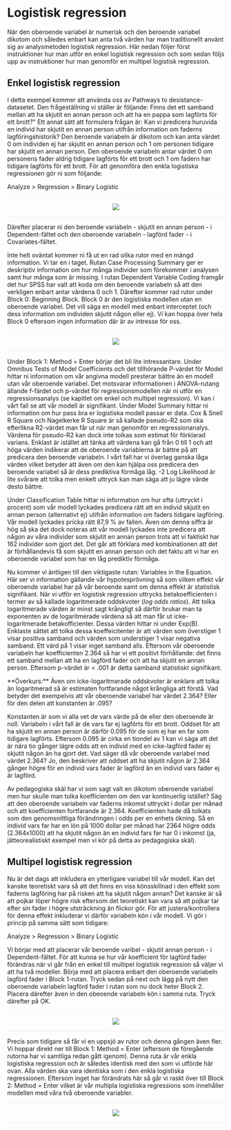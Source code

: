 # Logistisk regression

När den oberoende variabel är numerisk och den beroende variabel dikotom och således enbart kan anta två värden har man traditionellt använt sig av analysmetoden logistisk regression.
Här nedan följer först instruktioner hur man utför en enkel logistisk regression och som sedan följs upp av instruktioner hur man genomför en multipel logistisk regression.

## Enkel logistisk regression

I detta exempel kommer att använda oss av Pathways to desistance-datasetet. Den frågeställning vi ställer är följande: Finns det ett samband mellan att ha skjutit en annan person och att ha en pappa som lagförts för ett brott?" Ett annat sätt att formulera frågan är: Kan vi predicera huruvida en individ har skjutit en annan person utifrån information om faderns lagföringshistorik? Den beroende variabeln är dikotom och kan anta värdet 0 om individen ej har skjutit en annan person och 1 om personen tidigare har skjutit en annan person. Den oberoende variabeln antar värdet 0 om personens fader aldrig tidigare lagförts för ett brott och 1 om fadern har tidigare lagförts för ett brott. För att genomföra den enkla logistiska regressionen gör ni som följande:

Analyze > Regression > Binary Logistic

<hr style="height:2px;border-width:0;color:gray;background-color:LavenderBlush">

<center><img src="images/logistic_1.png" /></center>

<hr style="height:2px;border-width:0;color:gray;background-color:LavenderBlush">

Därefter placerar ni den beroende variabeln - skjutit en annan person - i Dependent-fältet och den oberoende variabeln - lagförd fader -  i Covariates-fältet.

Inte helt oväntat kommer ni få ut en rad olika rutor med en mängd information. Vi tar en i taget. Rutan Case Processing Summary ger er deskriptiv information om hur många individer som förekommer i analysen samt hur många som är missing. I rutan Dependent Variable Coding framgår det hur SPSS har valt att koda om den beroende variabeln så att den verkligen enbart antar värdena 0 och 1. Därefter kommer rad rutor under Block 0: Beginning Block. Block 0 är den logistiska modellen utan en oberoende variabel. Det vill säga en modell med enbart interceptet (och dess information om individen skjutit någon eller ej). Vi kan hoppa över hela Block 0 eftersom ingen information där är av intresse för oss.

<hr style="height:2px;border-width:0;color:gray;background-color:LavenderBlush">

<center><img src="images/logistic_2.png" /></center>

<hr style="height:2px;border-width:0;color:gray;background-color:LavenderBlush">

Under Block 1: Method = Enter börjar det bli lite intressantare. Under Omnibus Tests of Model Coefficients och det tillhörande P-värdet för Model hittar ni information om vår angivna modell presterar bättre än en modell utan vår oberoende variabel. Det motsvarar informationen i ANOVA-rutang ällande f-färdet och p-värdet för regressionsmodellen när ni utför en regressionsanalys (se kapitlet om enkel och multipel regression). Vi kan i vårt fall se att vår modell är signifikant. Under Model Summary hittar ni information om hur pass bra er logistiska modell passar er data.  Cox & Snell R Square  och Nagelkerke R Square är så kallade pseudo-R2 som ska efterlikna R2-värdet man får ut när man genomför en regressionanalys. Värdena för pseudo-R2 kan dock inte tolkas som estimat för förklarad varians. Enklast är istället att tänka att värdena kan gå från 0 till 1 och att höga värden indikerar att de oberoende variablerna är bättre på att predicera den beroende variabeln. I vårt fall har vi överlag ganska låga värden vilket betyder att även om den kan hjälpa oss predicera den beroende variabel så är dess prediktiva förmåga låg. -2 Log Likelihood är lite svårare att tolka men enkelt uttryck kan man säga att ju lägre värde desto bättre.

Under Classification Table hittar ni information om hur ofta (uttryckt i procent) som vår modell lyckades predicera rätt att en individ skjutit en annan person (alternativt ej) utifrån information om faders tidigare lagföring. Vår modell lyckades pricka rätt 87,9 % av fallen. Även om denna siffra är hög så ska det dock noteras att vår modell lyckades inte predicera att någon av våra individer som skjutit en annan person trots att vi faktiskt har 162 individer som gjort det. Det går att förklara med kombinationen att det är förhållandevis få som skjutit en annan person och det faktu att vi har en oberoende variabel som har en låg prediktiv förmåga. 

Nu kommer vi äntligen till den viktigaste rutan: Variables in the Equation. Här ser vi information gällande vår hypotesprövning så som vilken effekt vår oberoende variabel har på vår beroende samt om denna effekt är statistisk signifikant. När vi utför en logistisk regression uttrycks betakoefficienten i termer av så kallade logaritmerade oddskvoter (<i>log odds ratios</i>). Att tolka logaritmerade värden är minst sagt krångligt så därför brukar man ta exponenten av de logaritmerade värdena så att man får ut icke-logaritmerade betakofficienter. Dessa värden hittar ni under Exp(B). Enklaste sättet att tolka dessa koeffeicitenter är att värden som överstiger 1 visar positiva samband och värden som understiger 1 visar negativa samband. Ett värd på 1 visar inget samband alls. Eftersom vår oberoende variabeln har koefficienten 2.364 så har vi ett positivt förhållande: det finns ett samband mellan att ha en lagförd fader och att ha skjutit en annan person. Eftersom p-värdet är < .001 är detta samband statistiskt signifikant.

<div class="rmdnote">
<p>**Överkurs:** Även om icke-logaritmerade oddskvoter är enklare att tolka än logaritmerad så är estimaten fortfarande något krångliga att förstå. Vad betyder det exempelvis att vår oberoende variabel har värdet 2.364? Eller för den delen att konstanten är .095? 

Konstanten är som vi alla vet de vars värde på de eller den oberoende är noll.  Variabeln i vårt fall är de vars far ej lagförts för ett brott. Oddset för att ha skjutit en annan person är därför 0.095 för de som ej har en far som tidigare lagförts. Eftersom 0.095 är cirka en tiondel av 1 kan vi säga att det är nära tio gånger lägre odds att en individ med en icke-lagförd fader ej skjutit någon än ha gjort det. Vad säger då vår oberoende variabel med värdet 2.364? Jo, den beskriver att oddset att ha skjutit någon är 2.364 gånger högre för en individ vars fader är lagförd än en individ vars fader ej är lagförd.

Av pedagogiska skäl har vi som sagt valt en dikotom oberoende variabel men hur skulle man tolka koefficienten om den var kontinuerlig istället? Säg att den oberoende variabeln var faderns inkomst uttryckt i dollar per månad och att koefficienten fortfarande är 2.364. Koefficienten hade då tolkats som den genomsnittliga förändringen i odds per en enhets ökning. Så en individ vars far har en lön på 1000 dollar per månad har 2364 högre odds (2.364x1000) att ha skjutit någon än en individ fars far har 0 i inkomst (ja, jätteorealistiskt exempel men vi kör på detta av pedagogiska skäl).
</p>
</div>

## Multipel logistisk regression

Nu är det dags att inkludera en ytterligare variabel till vår modell. Kan det kanske teoretiskt vara så att det finns en viss könsskillnad i den effekt som faderns lagföring har på risken att ha skjutit någon annan? Det kanske är så att pojkar löper högre risk eftersom det teoretiskt kan vara så att pojkar tar efter sin fader i högre utsträckning än flickor gör. För att justera/kontrollera för denna effekt inkluderar vi därför variabeln kön i vår modell. Vi gör i princip på samma sätt som tidigare:

Analyze > Regression > Binary Logistic

Vi börjar med att placerar vår beroende varibel - skjutit annan person - i Dependent-fältet. För att kunna se hur vår koefficient för lagförd fader förändras när vi går från en enkel till multipel logistisk regression så väljer vi att ha två modeller. Börja med att placera enbart den oberoende variabeln lagförd fader i Block 1-rutan. Tryck sedan på next och lägg på nytt den oberoende variabeln lagförd fader i rutan som nu dock heter Block 2. Placera därefter även in den obeoende variabeln kön i samma ruta. Tryck därefter på OK.

<hr style="height:2px;border-width:0;color:gray;background-color:LavenderBlush">

<center><img src="images/logistic_3.png" /></center>

<hr style="height:2px;border-width:0;color:gray;background-color:LavenderBlush">

Precis som tidigare så får vi en uppsjö av rutor och denna gången även fler. Vi hoppar direkt ner till Block 1: Method = Enter (eftersom de föregående rutorna har vi samtliga redan gått igenom). Denna ruta är vår enkla logistiska regression och är således identisk med den som vi utförde här ovan. Alla värden ska vara identiska som i den enkla logistiska regressionen. Eftersom inget har förändrats här så går vi raskt över till Block 2: Method = Enter vilket är vår multipla logistiska regressions som innehåller modellen med våra två oberoende variabler.

<hr style="height:2px;border-width:0;color:gray;background-color:LavenderBlush">

<center><img src="images/logistic_4.png" /></center>

<hr style="height:2px;border-width:0;color:gray;background-color:LavenderBlush">
